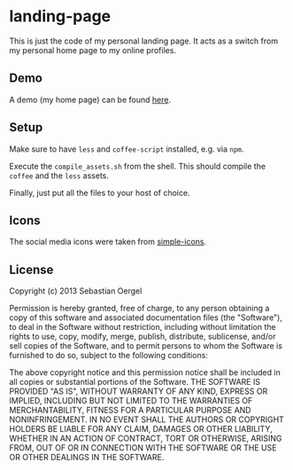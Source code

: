 landing-page
============

This is just the code of my personal landing page. It acts as a switch from my personal home page to my online profiles.

Demo
----
A demo (my home page) can be found [here](http://www.sebastianoergel.com).

Setup
-----
Make sure to have `less` and `coffee-script` installed, e.g. via `npm`.

Execute the `compile_assets.sh` from the shell. This should compile the `coffee` and the `less` assets.

Finally, just put all the files to your host of choice.

Icons
-----
The social media icons were taken from [simple-icons](https://github.com/danleech/simple-icons).

License
-------

Copyright (c) 2013 Sebastian Oergel

Permission is hereby granted, free of charge, to any person obtaining a copy of this software and associated documentation files (the "Software"), to deal in the Software without restriction, including without limitation the rights to use, copy, modify, merge, publish, distribute, sublicense, and/or sell copies of the Software, and to permit persons to whom the Software is furnished to do so, subject to the following conditions:

The above copyright notice and this permission notice shall be included in all copies or substantial portions of the Software.
THE SOFTWARE IS PROVIDED "AS IS", WITHOUT WARRANTY OF ANY KIND, EXPRESS OR IMPLIED, INCLUDING BUT NOT LIMITED TO THE WARRANTIES OF MERCHANTABILITY, FITNESS FOR A PARTICULAR PURPOSE AND NONINFRINGEMENT. IN NO EVENT SHALL THE AUTHORS OR COPYRIGHT HOLDERS BE LIABLE FOR ANY CLAIM, DAMAGES OR OTHER LIABILITY, WHETHER IN AN ACTION OF CONTRACT, TORT OR OTHERWISE, ARISING FROM, OUT OF OR IN CONNECTION WITH THE SOFTWARE OR THE USE OR OTHER DEALINGS IN THE SOFTWARE.